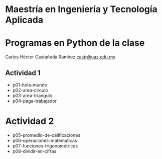 # Maestría en Ingeniería y Tecnología Aplicada
# Programas en Python de la clase

Carlos Héctor Castañeda Ramírez
castr@uaz.edu.mx

## Actividad 1
- p01-hola-mundo
- p02-area-circulo
- p03-area-triangulo
- p04-paga-trabajador

# Actividad 2
- p05-promedio-de-calificaciones
- p06-operaciones-matematicas
- p07-funciones-trigonometricas
- p08-dividir-en-cifras